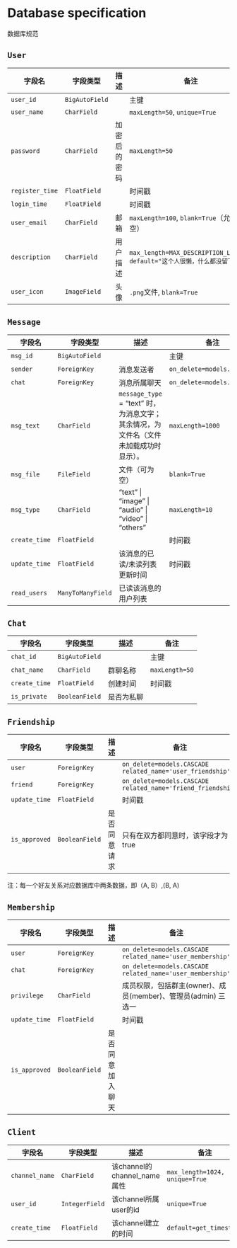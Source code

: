 # Database specification

数据库规范

## `User`

| 字段名             | 字段类型           | 描述     | 备注                                                          |
|-----------------|----------------|--------|-------------------------------------------------------------|
| `user_id`       | `BigAutoField` |        | 主键                                                          |
| `user_name`     | `CharField`    |        | `maxLength=50`, `unique=True`                               |
| `password`      | `CharField`    | 加密后的密码 | `maxLength=50`                                              |
| `register_time` | `FloatField`   |        | 时间戳                                                         |
| `login_time`    | `FloatField`   |        | 时间戳                                                         |
| `user_email`    | `CharField`    | 邮箱     | `maxLength=100`, `blank=True`（允许为空）                         |
| `description`   | `CharField`    | 用户描述   | `max_length=MAX_DESCRIPTION_LENGTH, default="这个人很懒，什么都没留下"` |
| `user_icon`     | `ImageField`   | 头像     | `.png`文件, `blank=True`                                      |

## `Message`

| 字段名           | 字段类型              | 描述                                                      | 备注                         |
|---------------|-------------------|---------------------------------------------------------|----------------------------|
| `msg_id`      | `BigAutoField`    |                                                         | 主键                         |
| `sender`      | `ForeignKey`      | 消息发送者                                                   | `on_delete=models.CASCADE` |
| `chat`        | `ForeignKey`      | 消息所属聊天                                                  | `on_delete=models.CASCADE` |
| `msg_text`    | `CharField`       | `message_type`  = “text” 时，为消息文字；其余情况，为文件名（文件未加载成功时显示）。 | `maxLength=1000`           |
| `msg_file`    | `FileField`       | 文件（可为空）                                                 | `blank=True`               |
| `msg_type`    | `CharField`       | “text” \| “image” \| “audio” \| “video” \| “others”     | `maxLength=10`             |
| `create_time` | `FloatField`      |                                                         | 时间戳                        |
| `update_time` | `FloatField`      | 该消息的已读/未读列表更新时间                                         | 时间戳                        |
| `read_users`  | `ManyToManyField` | 已读该消息的用户列表                                              |                            |

## `Chat`

| 字段名           | 字段类型           | 描述    | 备注             |
|---------------|----------------|-------|----------------|
| `chat_id`     | `BigAutoField` |       | 主键             |
| `chat_name`   | `CharField`    | 群聊名称  | `maxLength=50` |
| `create_time` | `FloatField`   | 创建时间  | 时间戳            |
| `is_private`  | `BooleanField` | 是否为私聊 |                |

## `Friendship`

| 字段名           | 字段类型           | 描述     | 备注                                                                 |
|---------------|----------------|--------|--------------------------------------------------------------------|
| `user`        | `ForeignKey`   |        | `on_delete=models.CASCADE`<br />`related_name='user_friendship'`   |
| `friend`      | `ForeignKey`   |        | `on_delete=models.CASCADE`<br />`related_name='friend_friendship'` |
| `update_time` | `FloatField`   |        | 时间戳                                                                |
| `is_approved` | `BooleanField` | 是否同意请求 | 只有在双方都同意时，该字段才为true                                                |

注：每一个好友关系对应数据库中两条数据，即（A, B）,(B, A)

## `Membership`

| 字段名           | 字段类型           | 描述       | 备注                                                               |
|---------------|----------------|----------|------------------------------------------------------------------|
| `user`        | `ForeignKey`   |          | `on_delete=models.CASCADE`<br />`related_name='user_membership'` |
| `chat`        | `ForeignKey`   |          | `on_delete=models.CASCADE`<br />`related_name='user_membership'` |
| `privilege`   | `CharField`    |          | 成员权限，包括群主(owner)、成员(member)、管理员(admin) 三选一                       |
| `update_time` | `FloatField`   |          | 时间戳                                                              |
| `is_approved` | `BooleanField` | 是否同意加入聊天 |

## `Client`

| 字段名            | 字段类型           | 描述                      | 备注                             |
|----------------|----------------|-------------------------|--------------------------------|
| `channel_name` | `CharField`    | 该channel的channel_name属性 | `max_length=1024, unique=True` |
| `user_id`      | `IntegerField` | 该channel所属user的id       | `unique=True`                  |
| `create_time`  | `FloatField`   | 该channel建立的时间           | `default=get_timestamp`        |